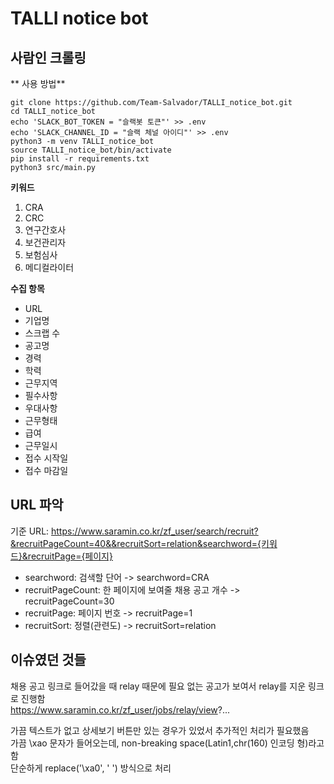 # TALLI notice bot 

## 사람인 크롤링  
** 사용 방법**
~~~
git clone https://github.com/Team-Salvador/TALLI_notice_bot.git
cd TALLI_notice_bot
echo 'SLACK_BOT_TOKEN = "슬랙봇 토큰"' >> .env
echo 'SLACK_CHANNEL_ID = "슬랙 체널 아이디"' >> .env
python3 -m venv TALLI_notice_bot
source TALLI_notice_bot/bin/activate
pip install -r requirements.txt
python3 src/main.py
~~~

**키워드**  
1. CRA  
2. CRC  
3. 연구간호사  
4. 보건관리자  
5. 보험심사  
6. 메디컬라이터  

**수집 항목**   
- URL  
- 기업명  
- 스크랩 수   
- 공고명  
- 경력  
- 학력  
- 근무지역  
- 필수사항  
- 우대사항  
- 근무형태  
- 급여  
- 근무일시  
- 접수 시작일  
- 접수 마감일


## URL 파악  
기준 URL: https://www.saramin.co.kr/zf_user/search/recruit?&recruitPageCount=40&&recruitSort=relation&searchword={키워드}&recruitPage={페이지}  
* searchword: 검색할 단어 -> searchword=CRA  
* recruitPageCount: 한 페이지에 보여줄 채용 공고 개수 ->  recruitPageCount=30  
* recruitPage: 페이지 번호 -> recruitPage=1  
* recruitSort: 정렬(관련도) -> recruitSort=relation  


## 이슈였던 것들 
채용 공고 링크로 들어갔을 때 relay 때문에 필요 없는 공고가 보여서 relay를 지운 링크로 진행함   
https://www.saramin.co.kr/zf_user/jobs/relay/view?...   

가끔 텍스트가 없고 상세보기 버튼만 있는 경우가 있었서 추가적인 처리가 필요했음  
가끔 \xao 문자가 들어오는데, non-breaking space(Latin1,chr(160) 인코딩 형)라고 함    
단순하게 replace('\\xa0', ' ') 방식으로 처리    
